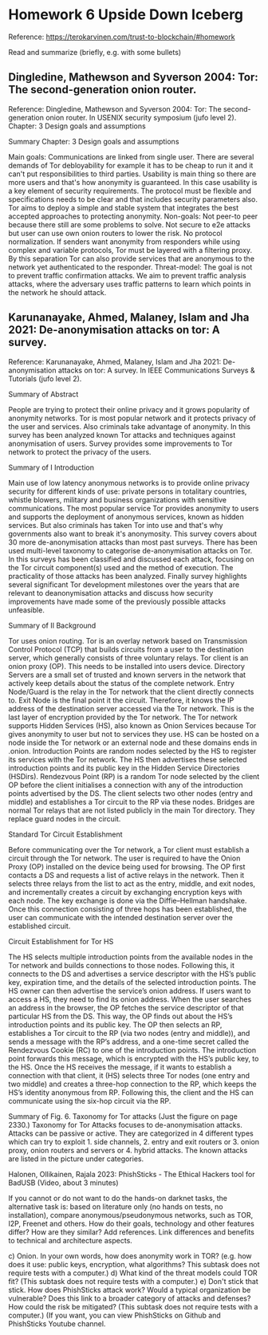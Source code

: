 # Homework 6 Upside Down Iceberg
Reference: https://terokarvinen.com/trust-to-blockchain/#homework

Read and summarize (briefly, e.g. with some bullets)

## Dingledine, Mathewson and Syverson 2004: Tor: The second-generation onion router.
Reference: Dingledine, Mathewson and Syverson 2004: Tor: The second-generation onion router. In USENIX security symposium (jufo level 2). Chapter:
3 Design goals and assumptions

Summary Chapter: 3 Design goals and assumptions

Main goals: Communications are linked from single user. There are several demands of Tor debloyability for example it has to be cheap to run it and it can't put responsibilities to third parties. Usability is main thing so there are more users and that's how anonymity is guaranteed. In this case usability is a key element of security requirements. The protocol must be flexible and specifications needs to be clear and that includes security parameters also. Tor aims to deploy a simple and stable system that integrates the best accepted approaches to protecting anonymity.
Non-goals: Not peer-to peer because there still are some problems to solve. Not secure to e2e attacks but user can use own onion routers to lower the risk. No protocol normalization. If senders want anonymity from responders while using complex and variable protocols, Tor must be layered with a filtering proxy. By this separation Tor can also provide services that are anonymous to the network yet authenticated to the responder.
Threat-model: The goal is not to prevent traffic confirmation attacks. We aim to prevent traffic analysis attacks, where the adversary uses traffic patterns to learn which points in the network he should attack. 

## Karunanayake, Ahmed, Malaney, Islam and Jha 2021: De-anonymisation attacks on tor: A survey.
Reference: Karunanayake, Ahmed, Malaney, Islam and Jha 2021: De-anonymisation attacks on tor: A survey. In IEEE Communications Surveys & Tutorials (jufo level 2). 

Summary of Abstract

People are trying to protect their online privacy and it grows popularity of anonymity networks. Tor is most popular network and it protects privacy of the user and services. Also criminals take advantage of anonymity. In this survey has been analyzed known Tor attacks and techniques against anonymisation of users. Survey provides some improvements to Tor network to protect the privacy of the users. 

Summary of I Introduction

Main use of low latency anonymous networks is to provide online privacy security for different kinds of use: private persons in totalitary countries, whistle blowers, military and business organizations with sensitive communications. The most popular service Tor provides anonymity to users and supports the deployment of anonymous services, known as hidden services. But also criminals has taken Tor into use and that's why governments also want to break it's anonymosity. This survey covers about 30 more de-anonymisation attacks than most past surveys. There has been used multi-level taxonomy to categorise de-anonymisation attacks on Tor. In this surveys has been classified and discussed each attack, focusing on the Tor circuit component(s) used and the method of execution. The practicality of those attacks has been analyzed. Finally survey highlights several significant Tor development milestones over the years that are relevant to deanonymisation attacks and discuss how security improvements
have made some of the previously possible attacks unfeasible.

Summary of II Background 

Tor uses onion routing. Tor is an overlay network based on Transmission Control Protocol (TCP) that builds circuits from a user to the destination server, which generally consists of three voluntary relays. 
Tor client is an onion proxy (OP). This needs to be installed into users device.
Directory Servers are a small set of trusted and known servers in the network that actively keep details about the status of the complete network. 
Entry Node/Guard is the relay in the Tor network that the client directly connects to. 
Exit Node is the final point it the circuit. Therefore, it knows the IP address of the destination server accessed via the Tor network. This is the last layer of encryption provided by the Tor network. 
The Tor network supports Hidden Services (HS), also known as Onion Services because Tor gives anonymity to user but not to services they use. HS can be hosted on a
node inside the Tor network or an external node and these domains ends in .onion.
Introduction Points are random nodes selected by the HS to register its services with the Tor network. The HS then advertises these selected introduction points and its public key in the Hidden Service Directories (HSDirs).
Rendezvous Point (RP) is a random Tor node selected by the client OP before the client initialises a connection with any of the introduction points advertised by the DS. The client selects two other nodes (entry and middle) and establishes a Tor circuit to the RP via these nodes. 
Bridges are normal Tor relays that are not listed publicly in the main Tor directory. They replace guard nodes in the circuit.

Standard Tor Circuit Establishment

Before communicating over the Tor network, a Tor client must establish a circuit through the Tor network. The user is required to have the Onion Proxy (OP) installed on the
device being used for browsing. The OP first contacts a DS and requests a list of active relays in the network. Then it selects three relays from the list to act as the entry, middle, and exit nodes, and incrementally creates a circuit by exchanging encryption keys with each node. The key exchange is done via the Diffie–Hellman handshake. Once this connection consisting of three hops has been established, the user can communicate with the intended destination server over the established circuit.

Circuit Establishment for Tor HS

The HS selects multiple introduction points from the available nodes in the Tor network and builds connections to those nodes. Following this, it connects to the DS and advertises a service descriptor with the HS’s public key, expiration time, and the details of the selected introduction points. The HS owner can then advertise the service’s onion address. If users want to access a HS, they need to find its onion address. When the user searches an address in the browser, the OP fetches the service descriptor of that particular HS from the DS. This way, the OP finds out about the HS’s introduction points and its public key. The OP then selects an RP, establishes a Tor circuit to the RP (via two nodes (entry and middle)), and sends a message with the RP’s address, and a one-time secret called the Rendezvous Cookie (RC) to one of the introduction points. The introduction point forwards this message, which is encrypted with the HS’s public key, to the HS. Once the HS receives the message, if it wants to establish a connection with that client, it (HS) selects three Tor nodes (one entry and two middle) and creates a three-hop connection to the RP, which keeps the HS’s identity anonymous from RP. Following this, the client and the HS can communicate using the six-hop circuit via the RP.

Summary of Fig. 6. Taxonomy for Tor attacks (Just the figure on page 2330.)
Taxonomy for Tor Attacks focuses to de-anonymisation attacks. Attacks can be passive or active. They are categorized in 4 different types which can try to exploit 1. side channels, 2. entry and exit routers or 3. onion proxy, onion routers and servers or 4. hybrid attacks. The known attacks are listed in the picture under categories.   


Halonen, Ollikainen, Rajala 2023: PhishSticks - The Ethical Hackers tool for BadUSB (Video, about 3 minutes)

If you cannot or do not want to do the hands-on darknet tasks, the alternative task is: based on literature only (no hands on tests, no installation), compare anonymous/pseudonymous networks, such as TOR, I2P, Freenet and others. How do their goals, technology and other features differ? How are they similar? Add references. Link differences and benefits to technical and architecture aspects.

c) Onion. In your own words, how does anonymity work in TOR? (e.g. how does it use: public keys, encryption, what algorithms? This subtask does not require tests with a computer.)
d) What kind of the threat models could TOR fit? (This subtask does not require tests with a computer.)
e) Don't stick that stick. How does PhishSticks attack work? Would a typical organization be vulnerable? Does this link to a broader category of attacks and defenses? How could the risk be mitigated? (This subtask does not require tests with a computer.) (If you want, you can view PhishSticks on Github and PhishSticks Youtube channel.
